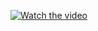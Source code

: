 [![Watch the video](https://img.youtube.com/vi/ovqUaAnIdWM/maxresdefault.jpg)](https://youtu.be/ovqUaAnIdWM)
